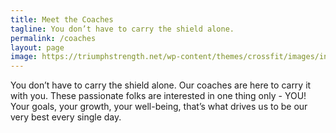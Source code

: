 ```yaml
---
title: Meet the Coaches
tagline: You don’t have to carry the shield alone.
permalink: /coaches
layout: page
image: https://triumphstrength.net/wp-content/themes/crossfit/images/internal-header-bg.jpg
---
```

You don’t have to carry the shield alone. Our coaches are here to carry it with you. These passionate folks are interested in one thing only - YOU! Your goals, your growth, your well-being, that’s what drives us to be our very best every single day.
